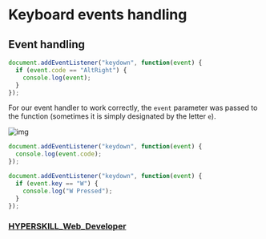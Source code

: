 # Keyboard events handling

## Event handling

```javascript
document.addEventListener("keydown", function(event) {
  if (event.code == "AltRight") {
    console.log(event);
  }
});
```

For our event handler to work correctly, the `event` parameter was passed to the function (sometimes it is simply designated by the letter `e`).

![img](https://ucarecdn.com/4f7cb3bf-e2a7-448f-80a5-8470cb8787c5/-/crop/709x51/75,497/-/preview/)

```javascript
document.addEventListener("keydown", function(event) {
  console.log(event.code);
});
```

```javascript
document.addEventListener("keydown", function(event) {
  if (event.key == "W") {
    console.log("W Pressed");
  }
});
```

### [HYPERSKILL_Web_Developer](https://github.com/kakanew/HYPERSKILL_Web_Developer)

